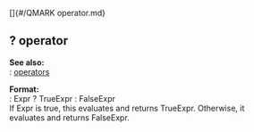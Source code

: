 []{#/QMARK operator.md}    
## ? operator    
**See also:**    
:   [operators](/operator)    
<!-- -->    
**Format:**    
:   Expr ? TrueExpr : FalseExpr    
If Expr is true, this evaluates and returns TrueExpr. Otherwise, it    
evaluates and returns FalseExpr.  